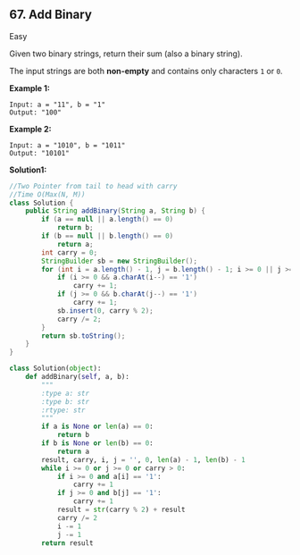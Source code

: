 ## 67. Add Binary

Easy

Given two binary strings, return their sum (also a binary string).

The input strings are both **non-empty** and contains only characters `1` or `0`.

**Example 1:**

```
Input: a = "11", b = "1"
Output: "100"
```

**Example 2:**

```
Input: a = "1010", b = "1011"
Output: "10101"
```

**Solution1:**

```java
//Two Pointer from tail to head with carry
//Time O(Max(N, M))
class Solution {
    public String addBinary(String a, String b) {
        if (a == null || a.length() == 0)
            return b;
        if (b == null || b.length() == 0)
            return a;
        int carry = 0;
        StringBuilder sb = new StringBuilder();
        for (int i = a.length() - 1, j = b.length() - 1; i >= 0 || j >= 0 || carry > 0;){
            if (i >= 0 && a.charAt(i--) == '1')
                carry += 1;
            if (j >= 0 && b.charAt(j--) == '1')
                carry += 1;
            sb.insert(0, carry % 2);
            carry /= 2;
        }
        return sb.toString();
    }
}
```

```python
class Solution(object):
    def addBinary(self, a, b):
        """
        :type a: str
        :type b: str
        :rtype: str
        """
        if a is None or len(a) == 0:
            return b
        if b is None or len(b) == 0:
            return a
        result, carry, i, j = '', 0, len(a) - 1, len(b) - 1
        while i >= 0 or j >= 0 or carry > 0:
            if i >= 0 and a[i] == '1':
                carry += 1
            if j >= 0 and b[j] == '1':
                carry += 1
            result = str(carry % 2) + result
            carry /= 2
            i -= 1
            j -= 1
        return result
```

